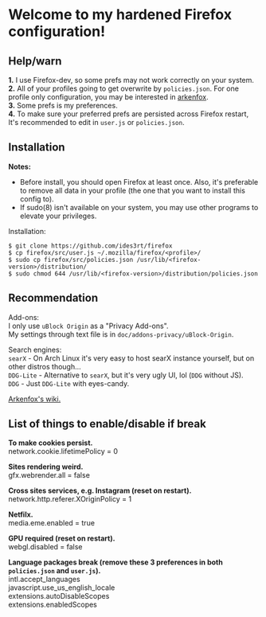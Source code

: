 # Welcome to my hardened Firefox configuration!

## Help/warn
**1.** I use Firefox-dev, so some prefs may not work correctly on your system.\
**2.** All of your profiles going to get overwrite by `policies.json`.
 For one profile only configuration, you may be interested in [arkenfox](https://github.com/arkenfox/user.js).\
**3.** Some prefs is my preferences.\
**4.** To make sure your preferred prefs are persisted across Firefox restart,
 It's recommended to edit in `user.js` or `policies.json`.

## Installation
**Notes:**
* Before install, you should open Firefox at least once.
Also, it's preferable to remove all data in your profile
(the one that you want to install this config to).
* If sudo(8) isn't available on your system, you may use other
 programs to elevate your privileges.

Installation:
```
$ git clone https://github.com/ides3rt/firefox
$ cp firefox/src/user.js ~/.mozilla/firefox/<profile>/
$ sudo cp firefox/src/policies.json /usr/lib/<firefox-version>/distribution/
$ sudo chmod 644 /usr/lib/<firefox-version>/distribution/policies.json
```

## Recommendation
Add-ons:\
I only use `uBlock Origin` as a "Privacy Add-ons".\
My settings through text file is in `doc/addons-privacy/uBlock-Origin`.

Search engines:\
`searX` - On Arch Linux it's very easy to host searX instance yourself, but on other distros though...\
`DDG-Lite` - Alternative to `searX`, but it's very ugly UI, lol (`DDG` without JS).\
`DDG` - Just `DDG-Lite` with eyes-candy.

[Arkenfox's wiki.](https://github.com/arkenfox/user.js/wiki)

## List of things to enable/disable if break
**To make cookies persist.**\
network.cookie.lifetimePolicy = 0

**Sites rendering weird.**\
gfx.webrender.all = false

**Cross sites services, e.g. Instagram (reset on restart).**\
network.http.referer.XOriginPolicy = 1

**Netfilx.**\
media.eme.enabled = true

**GPU required (reset on restart).**\
webgl.disabled = false

**Language packages break (remove these 3 preferences in both `policies.json` and `user.js`).**\
intl.accept_languages\
javascript.use\_us\_english\_locale\
extensions.autoDisableScopes\
extensions.enabledScopes
